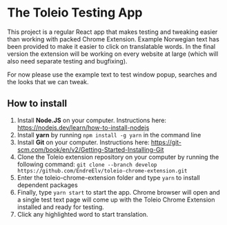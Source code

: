 # The Toleio Testing App

This project is a regular React app that makes testing and tweaking easier than working with packed Chrome Extension.
Example Norwegian text has been provided to make it easier to click on translatable words. In the final version the extension will be working on every website at large (which will also need separate testing and bugfixing).

For now please use the example text to test window popup, searches and the looks that we can tweak.

## How to install

1. Install **Node.JS** on your computer. Instructions here: https://nodejs.dev/learn/how-to-install-nodejs
2. Install **yarn** by running `npm install -g yarn` in the command line
3. Install **Git** on your computer. Instructions here: https://git-scm.com/book/en/v2/Getting-Started-Installing-Git
4. Clone the Toleio extension repository on your computer by running the following command:
   `git clone --branch develop https://github.com/EndreElv/toleio-chrome-extension.git`
5. Enter the toleio-chrome-extension folder and type `yarn` to install dependent packages
6. Finally, type `yarn start` to start the app. Chrome browser will open and a single test text page will come up with the Toleio Chrome Extension installed and ready for testing.
7. Click any highlighted word to start translation.
